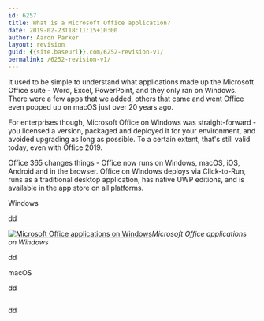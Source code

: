 ```yaml
---
id: 6257
title: What is a Microsoft Office application?
date: 2019-02-23T18:11:15+10:00
author: Aaron Parker
layout: revision
guid: {{site.baseurl}}.com/6252-revision-v1/
permalink: /6252-revision-v1/
---
```

It used to be simple to understand what applications made up the Microsoft Office suite - Word, Excel, PowerPoint, and they only ran on Windows. There were a few apps that we added, others that came and went Office even popped up on macOS just over 20 years ago.

For enterprises though, Microsoft Office on Windows was straight-forward - you licensed a version, packaged and deployed it for your environment, and avoided upgrading as long as possible. To a certain extent, that's still valid today, even with Office 2019.

Office 365 changes things - Office now runs on Windows, macOS, iOS, Android and in the browser. Office on Windows deploys via Click-to-Run, runs as a traditional desktop application, has native UWP editions, and is available in the app store on all platforms.

Windows

dd

[<img src="{{site.baseurl}}.com/media/2019/02/Office365-Apps-StartMenu-v2-1024x576.png" alt="Microsoft Office applications on Windows" class="wp-image-6255" srcset="{{site.baseurl}}.com/media/2019/02/Office365-Apps-StartMenu-v2-1024x576.png 1024w, {{site.baseurl}}.com/media/2019/02/Office365-Apps-StartMenu-v2-150x84.png 150w, {{site.baseurl}}.com/media/2019/02/Office365-Apps-StartMenu-v2-300x169.png 300w, {{site.baseurl}}.com/media/2019/02/Office365-Apps-StartMenu-v2-768x432.png 768w" sizes="(max-width: 1024px) 100vw, 1024px" />](blob:{{site.baseurl}}.com/c9564118-065d-45b9-b640-6558f88fb6c7)*Microsoft Office applications on Windows*

dd

macOS

dd

<img src="{{site.baseurl}}.com/media/2019/02/MicrosoftOffice-macOS-1024x640.png" alt="" class="wp-image-6256" srcset="{{site.baseurl}}.com/media/2019/02/MicrosoftOffice-macOS-1024x640.png 1024w, {{site.baseurl}}.com/media/2019/02/MicrosoftOffice-macOS-150x94.png 150w, {{site.baseurl}}.com/media/2019/02/MicrosoftOffice-macOS-300x188.png 300w, {{site.baseurl}}.com/media/2019/02/MicrosoftOffice-macOS-768x480.png 768w" sizes="(max-width: 1024px) 100vw, 1024px" /> 

dd